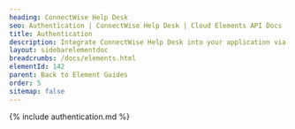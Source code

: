 ```yaml
---
heading: ConnectWise Help Desk
seo: Authentication | ConnectWise Help Desk | Cloud Elements API Docs
title: Authentication
description: Integrate ConnectWise Help Desk into your application via the Cloud Elements APIs.
layout: sidebarelementdoc
breadcrumbs: /docs/elements.html
elementId: 142
parent: Back to Element Guides
order: 5
sitemap: false
---
```


{% include authentication.md %}

